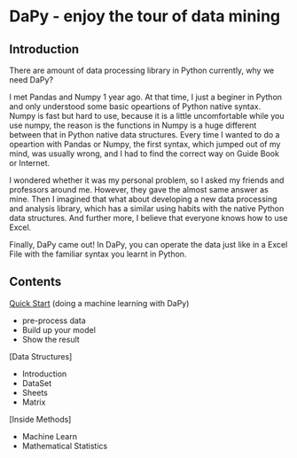 # DaPy - enjoy the tour of data mining

## Introduction
There are amount of data processing library in Python currently, why we need DaPy? 

I met Pandas and Numpy 1 year ago. At that time, I just a beginer in Python and only understood some basic opeartions of Python native syntax. Numpy is fast but hard to use, because it is a little uncomfortable while you use numpy, the reason is the functions in Numpy is a huge different between that in Python native data structures. Every time I wanted to do a opeartion with Pandas or Numpy, the first syntax, which jumped out of my mind, was usually wrong, and I had to find the correct way on Guide Book or Internet. 

I wondered whether it was my personal problem, so I asked my friends and professors around me. However, they gave the almost same answer as mine. Then I imagined that what about developing a new data processing and analysis library, which has a similar using habits with the native Python data structures. And further more, I believe that everyone knows how to use Excel.

Finally, DaPy came out! In DaPy, you can operate the data just like in a Excel File with the familiar syntax you learnt in Python. 


## Contents
[Quick Start](https://github.com/JacksonWuxs/DaPy/blob/master/Quick%20Start.md) (doing a machine learning with DaPy)
  - pre-process data
  - Build up your model
  - Show the result  
  
[Data Structures]
  - Introduction
  - DataSet
  - Sheets
  - Matrix  
  
[Inside Methods]
  - Machine Learn
  - Mathematical Statistics
